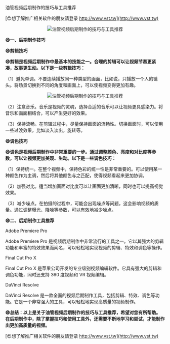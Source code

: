 油管视频后期制作的技巧与工具推荐

[😍想了解推广相关软件的朋友请登录 http://www.vst.tw](http://www.vst.tw)

 <center><img src="https://vst.tw/MP4/tuiguang/png/4.png" alt="油管视频后期制作的技巧与工具推荐"></center>

**😄一、后期制作技巧**

**😄剪辑技巧**

**😄剪辑是视频后期制作中最基本的技能之一。合理的剪辑可以让视频节奏更紧凑，故事更生动。以下是一些剪辑技巧：**

（1）避免单调。不要连续播放同一种类型的画面，比如说，只播放一个人的镜头。将场景切换到不同的角度和画面上，可以使视频变得更加有趣。

 <center><img src="https://vst.tw/MP4/tuiguang/png/1.png" alt="油管视频后期制作的技巧与工具推荐"></center>

（2）注意音乐。音乐是视频的灵魂，选择合适的音乐可以让视频更具感染力。将音乐和画面相结合，可以产生更好的效果。

（3）保持流畅。在剪辑过程中，尽量保持画面的流畅性。切换画面时，可以使用一些过渡效果，比如淡入淡出，旋转等。

**😄调色技巧**

**😄调色是视频后期制作中非常重要的一步。通过调整颜色、亮度和对比度等参数，可以让视频更加美观、生动。以下是一些调色技巧：**

（1）保持统一。在整个视频中，保持色彩的统一性是非常重要的。可以使用某一种颜色作为主调，然后将其他颜色与之匹配，使得视频看起来更加协调。

（2）加强对比。适当增加画面对比度可以让画面更加清晰，同时也可以提高视觉效果。

（3）减少噪点。在拍摄的过程中，可能会出现噪点等问题，这会影响视频的质量。通过调整曝光、降噪等参数，可以有效地减少噪点。

**😄二、后期制作工具推荐**

Adobe Premiere Pro

Adobe Premiere Pro 是视频后期制作中非常流行的工具之一。它以其强大的剪辑功能和丰富的特效效果而闻名，可以轻松地实现视频的剪辑、特效和调色等操作。

Final Cut Pro X

Final Cut Pro X 是苹果公司开发的专业级别视频编辑软件。它具有强大的剪辑和调色功能，同时还支持 360 度视频和 VR 视频编辑。

DaVinci Resolve

DaVinci Resolve 是一款全面的视频后期制作工具，包括剪辑、特效、调色等功能。它是一个非常强大的工具，可以轻松地实现高质量的视频制作。

**😄总结：以上是关于油管视频后期制作的技巧与工具推荐，希望对您有所帮助。在后期制作中，除了掌握技巧和使用工具外，还需要不断地学习和尝试，才能制作出更加高质量的视频。**

[😍想了解推广相关软件的朋友请登录 http://www.vst.tw](http://www.vst.tw)



